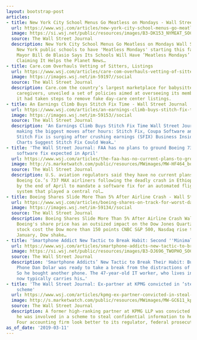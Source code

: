 ```yaml
---
layout: bootstrap-post
articles:
- title: New York City School Menus Go Meatless on Mondays - Wall Street Journal
  url: https://www.wsj.com/articles/new-york-city-school-menus-go-meatless-on-mondays-11552343021
  image: https://si.wsj.net/public/resources/images/B3-DK153_NYMEAT_SOC_20190311170924.jpg
  source: The Wall Street Journal
  description: New York City School Menus Go Meatless on Mondays Wall Street Journal
    New York public schools to have 'Meatless Mondays' starting this fall CNN NYC
    Mayor Bill de Blasio Says Its Schools Will Have ‘Meatless Mondays’ This Fall,
    Claiming It Helps the Planet News…
- title: Care.com Overhauls Vetting of Sitters, Listings
  url: https://www.wsj.com/articles/care-com-overhauls-vetting-of-sitters-listings-11552344905
  image: https://images.wsj.net/im-59197//social
  source: The Wall Street Journal
  description: Care.com the country’s largest marketplace for babysitters and other
    caregivers, unveiled a set of policies aimed at overseeing its members and said
    it had taken steps to remove fake day-care center listings.
- title: An Earnings Climb Buys Stitch Fix Time - Wall Street Journal
  url: https://www.wsj.com/articles/an-earnings-climb-buys-stitch-fix-time-11552339645
  image: https://images.wsj.net/im-59153//social
  source: The Wall Street Journal
  description: 'An Earnings Climb Buys Stitch Fix Time Wall Street Journal Stocks
    making the biggest moves after hours: Stitch Fix, Coupa Software and more CNBC
    Stitch Fix is surging after crushing earnings (SFIX) Business Insider Bearish
    Charts Suggest Stitch Fix Could Weak…'
- title: 'The Wall Street Journal: FAA has no plans to ground Boeing 737 Max airliners;
    software fix expected in April'
  url: https://www.wsj.com/articles/the-faa-has-no-current-plans-to-ground-boeings-737-max-11552341654
  image: http://s.marketwatch.com/public/resources/MWimages/MW-HF464_boeing_ZG_20190311185922.jpg
  source: The Wall Street Journal
  description: U.S. aviation regulators said they have no current plans to ground
    Boeing Co.’s 737 MAX airliners following the deadly crash in Ethiopia, and expect
    by the end of April to mandate a software fix for an automated flight-control
    system that played a central rol…
- title: Boeing Shares Slide More Than 5% After Airline Crash - Wall Street Journal
  url: https://www.wsj.com/articles/boeing-shares-on-track-for-worst-day-since-2011-after-airline-crash-11552313910
  image: https://images.wsj.net/im-59134//social
  source: The Wall Street Journal
  description: Boeing Shares Slide More Than 5% After Airline Crash Wall Street Journal
    Boeing's share price has an outsized impact on the Dow Jones Quartz Boeing's depressed
    stock cost the Dow more than 150 points CNBC S&P 500, Nasdaq rise the most since
    January, Dow shake…
- title: 'Smartphone Addict New Tactic to Break Habit: Second ''Minimalist'' Phone...'
  url: https://www.wsj.com/articles/smartphone-addicts-new-tactic-to-break-their-habit-buy-a-second-phone-11552321329
  image: https://si.wsj.net/public/resources/images/B3-DJ696_TWOPHO_SOC_20190310190727.jpg
  source: The Wall Street Journal
  description: 'Smartphone Addicts’ New Tactic to Break Their Habit: Buy a Second
    Phone Dan Dolar was ready to take a break from the distractions of his smartphone.
    So he bought another phone. The 47-year-old IT worker, who lives in Manteca, Calif.,
    now typically carries his…'
- title: 'The Wall Street Journal: Ex-partner at KPMG convicted in ‘steal the exam’
    scheme'
  url: https://www.wsj.com/articles/kpmg-ex-partner-convicted-in-steal-the-exam-scandal-11552340232
  image: http://s.marketwatch.com/public/resources/MWimages/MW-GC611_kpmg_0_ZG_20180129100126.jpg
  source: The Wall Street Journal
  description: A former high-ranking partner at KPMG LLP was convicted Monday on accusations
    he was involved in a scheme to steal confidential information to help the Big
    Four accounting firm look better to its regulator, federal prosecutors said.
as_of_date: '2019-03-11'
---
```


